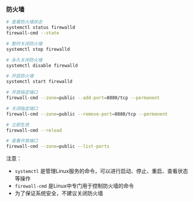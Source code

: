 ### 防火墙

```bash
# 查看防火墙状态
systemctl status firewalld
firewall-cmd --state

# 暂时关闭防火墙
systemctl stop firewalld

# 永久关闭防火墙
systemctl disable firewalld

# 开启防火墙
systemctl start firewalld

# 开放指定端口
firewall-cmd --zone=public --add-port=8080/tcp --permanent

# 关闭指定端口
firewall-cmd --zone=public --remove-port=8080/tcp --permanent

# 立即生效
firewall-cmd --reload

# 查看开放端口
firewall-cmd --zone=public --list-ports
```

注意：

- `systemctl` 是管理Linux服务的命令，可以进行启动、停止、重启、查看状态等操作
- `firewall-cmd` 是Linux中专门用于控制防火墙的命令
- 为了保证系统安全，不建议关闭防火墙

